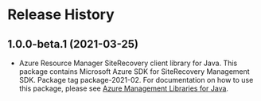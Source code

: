 # Release History

## 1.0.0-beta.1 (2021-03-25)

- Azure Resource Manager SiteRecovery client library for Java. This package contains Microsoft Azure SDK for SiteRecovery Management SDK.  Package tag package-2021-02. For documentation on how to use this package, please see [Azure Management Libraries for Java](https://aka.ms/azsdk/java/mgmt).
